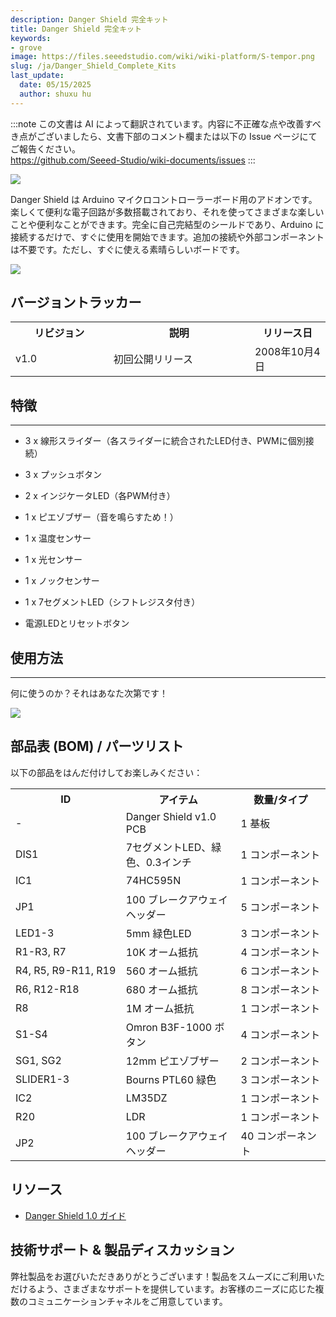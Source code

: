 ```yaml
---
description: Danger Shield 完全キット
title: Danger Shield 完全キット
keywords:
- grove
image: https://files.seeedstudio.com/wiki/wiki-platform/S-tempor.png
slug: /ja/Danger_Shield_Complete_Kits
last_update:
  date: 05/15/2025
  author: shuxu hu
---
```

:::note
この文書は AI によって翻訳されています。内容に不正確な点や改善すべき点がございましたら、文書下部のコメント欄または以下の Issue ページにてご報告ください。  
https://github.com/Seeed-Studio/wiki-documents/issues
:::

![](http://bz.seeedstudio.com/depot/images/product/DgrSld_13.jpg)

Danger Shield は Arduino マイクロコントローラーボード用のアドオンです。楽しくて便利な電子回路が多数搭載されており、それを使ってさまざまな楽しいことや便利なことができます。完全に自己完結型のシールドであり、Arduino に接続するだけで、すぐに使用を開始できます。追加の接続や外部コンポーネントは不要です。ただし、すぐに使える素晴らしいボードです。

[![](https://files.seeedstudio.com/wiki/Seeed-WiKi/docs/images/300px-Get_One_Now_Banner-ragular.png)](https://www.seeedstudio.com/Danger-Shield-Complete-kits-p-141.html)

## バージョントラッカー

<table>
<tr>
<th> リビジョン</th>
<th> 説明</th>
<th> リリース日</th>
</tr>
<tr>
<td width="300px"> v1.0</td>
<td width="500px"> 初回公開リリース</td>
<td width="200px"> 2008年10月4日</td>
</tr>
</table>

## 特徴
---
*   3 x 線形スライダー（各スライダーに統合されたLED付き、PWMに個別接続）

*   3 x プッシュボタン

*   2 x インジケータLED（各PWM付き）

*   1 x ピエゾブザー（音を鳴らすため！）

*   1 x 温度センサー

*   1 x 光センサー

*   1 x ノックセンサー

*   1 x 7セグメントLED（シフトレジスタ付き）

*   電源LEDとリセットボタン


## 使用方法
---
何に使うのか？それはあなた次第です！

![](http://bz.seeedstudio.com/depot/images/product/danger2.jpg)


## 部品表 (BOM) / パーツリスト

以下の部品をはんだ付けしてお楽しみください：

<table>
<tr>
<th>ID</th>
<th>アイテム</th>
<th>数量/タイプ</th>
</tr>
<tr>
<td width="300"> -</td>
<td width="300"> Danger Shield v1.0 PCB</td>
<td width="300"> 1 基板</td>
</tr>
<tr>
<td> DIS1</td>
<td> 7セグメントLED、緑色、0.3インチ</td>
<td> 1 コンポーネント</td>
</tr>
<tr>
<td>IC1</td>
<td>74HC595N</td>
<td>1 コンポーネント</td>
</tr>
<tr>
<td>JP1</td>
<td>100 ブレークアウェイヘッダー</td>
<td>5 コンポーネント</td>
</tr>
<tr>
<td>LED1-3</td>
<td>5mm 緑色LED</td>
<td>3 コンポーネント</td>
</tr>
<tr>
<td>R1-R3, R7</td>
<td>10K オーム抵抗</td>
<td>4 コンポーネント</td>
</tr>
<tr>
<td>R4, R5, R9-R11, R19</td>
<td>560 オーム抵抗</td>
<td>6 コンポーネント</td>
</tr>
<tr>
<td>R6, R12-R18</td>
<td>680 オーム抵抗</td>
<td>8 コンポーネント</td>
</tr>
<tr>
<td>R8</td>
<td>1M オーム抵抗</td>
<td>1 コンポーネント</td>
</tr>
<tr>
<td>S1-S4</td>
<td>Omron B3F-1000 ボタン</td>
<td>4 コンポーネント</td>
</tr>
<tr>
<td>SG1, SG2</td>
<td>12mm ピエゾブザー</td>
<td>2 コンポーネント</td>
</tr>
<tr>
<td>SLIDER1-3</td>
<td>Bourns PTL60 緑色</td>
<td>3 コンポーネント</td>
</tr>
<tr>
<td>IC2</td>
<td>LM35DZ</td>
<td>1 コンポーネント</td>
</tr>
<tr>
<td>R20</td>
<td>LDR</td>
<td>1 コンポーネント</td>
</tr>
<tr>
<td>JP2</td>
<td>100 ブレークアウェイヘッダー</td>
<td>40 コンポーネント</td>
</tr>
</table>



## リソース

*   [Danger Shield 1.0 ガイド](http://wiki.nycresistor.com/wiki/Danger_Shield_1.0)

## 技術サポート & 製品ディスカッション

弊社製品をお選びいただきありがとうございます！製品をスムーズにご利用いただけるよう、さまざまなサポートを提供しています。お客様のニーズに応じた複数のコミュニケーションチャネルをご用意しています。

<div class="button_tech_support_container">
<a href="https://forum.seeedstudio.com/" class="button_forum"></a> 
<a href="https://www.seeedstudio.com/contacts" class="button_email"></a>
</div>

<div class="button_tech_support_container">
<a href="https://discord.gg/eWkprNDMU7" class="button_discord"></a> 
<a href="https://github.com/Seeed-Studio/wiki-documents/discussions/69" class="button_discussion"></a>
</div>